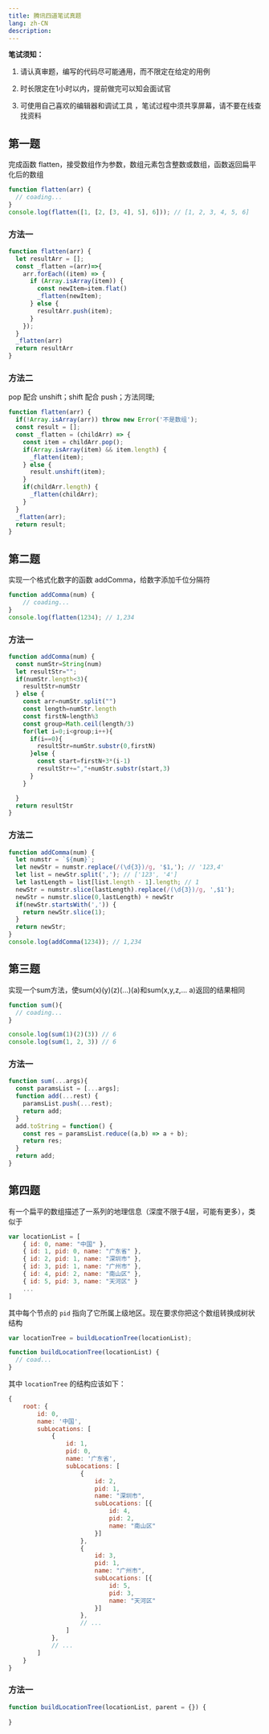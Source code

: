 ```yaml
---
title: 腾讯四道笔试真题
lang: zh-CN
description: 
---
```


**笔试须知：**

1. 请认真审题，编写的代码尽可能通用，而不限定在给定的用例

2. 时长限定在1小时以内，提前做完可以知会面试官

3. 可使用自己喜欢的编辑器和调试工具 ，笔试过程中须共享屏幕，请不要在线查找资料

## 第一题

完成函数 flatten，接受数组作为参数，数组元素包含整数或数组，函数返回扁平化后的数组

```js
function flatten(arr) {
  // coading...
}
console.log(flatten([1, [2, [3, 4], 5], 6])); // [1, 2, 3, 4, 5, 6]
```

### 方法一

```js
function flatten(arr) {
  let resultArr = [];
  const _flatten =(arr)=>{
    arr.forEach((item) => {
      if (Array.isArray(item)) {
        const newItem=item.flat()
        _flatten(newItem);
      } else {
        resultArr.push(item);
      }
    });
  }
  _flatten(arr)
  return resultArr
}
```

### 方法二

pop 配合 unshift；shift 配合 push；方法同理;

```js
function flatten(arr) {
  if(!Array.isArray(arr)) throw new Error('不是数组');
  const result = [];
  const _flatten = (childArr) => {
    const item = childArr.pop();
    if(Array.isArray(item) && item.length) {
      _flatten(item);
    } else {
      result.unshift(item);
    }
    if(childArr.length) {
      _flatten(childArr);
    }
  }
  _flatten(arr);
  return result;
}
```

## 第二题

实现一个格式化数字的函数 addComma，给数字添加千位分隔符

```js
function addComma(num) {
	// coading...
}
console.log(flatten(1234); // 1,234
```

### 方法一

```js
function addComma(num) {
  const numStr=String(num)
  let resultStr="";
  if(numStr.length<3){
    resultStr=numStr
  } else {
    const arr=numStr.split("")
    const length=numStr.length
    const firstN=length%3
    const group=Math.ceil(length/3)
    for(let i=0;i<group;i++){
      if(i==0){
        resultStr=numStr.substr(0,firstN)
      }else {
        const start=firstN+3*(i-1)
        resultStr+=","+numStr.substr(start,3)
      }
    }

  }
  return resultStr
}
```

### 方法二

```js
function addComma(num) {
  let numstr = `${num}`;
  let newStr = numstr.replace(/(\d{3})/g, '$1,'); // '123,4'
  let list = newStr.split(','); // ['123', '4']
  let lastLength = list[list.length - 1].length; // 1
  newStr = numstr.slice(lastLength).replace(/(\d{3})/g, ',$1');
  newStr = numstr.slice(0,lastLength) + newStr
  if(newStr.startsWith(',')) {
    return newStr.slice(1);
  }
  return newStr;
}
console.log(addComma(1234)); // 1,234
```

## 第三题

实现一个sum方法，使sum(x)(y)(z)(...)(a)和sum(x,y,z,... a)返回的结果相同

```js
function sum(){
  // coading...
}

console.log(sum(1)(2)(3)) // 6
console.log(sum(1, 2, 3)) // 6

```

### 方法一

```js
function sum(...args){
  const paramsList = [...args];
  function add(...rest) {
    paramsList.push(...rest);
    return add;
  }
  add.toString = function() {
    const res = paramsList.reduce((a,b) => a + b);
    return res;
  }
  return add;
}

```

## 第四题

有一个扁平的数组描述了一系列的地理信息（深度不限于4层，可能有更多），类似于

```js
var locationList = [
    { id: 0, name: "中国" },
    { id: 1, pid: 0, name: "广东省" },
    { id: 2, pid: 1, name: "深圳市" },
    { id: 3, pid: 1, name: "广州市" },
    { id: 4, pid: 2, name: "南山区" },
    { id: 5, pid: 3, name: "天河区" }
    ... 
]

```

其中每个节点的 `pid` 指向了它所属上级地区。现在要求你把这个数组转换成树状结构

```js
var locationTree = buildLocationTree(locationList);

function buildLocationTree(locationList) {
  // coad...
}

```

其中 `locationTree` 的结构应该如下：

```js
{
    root: {
        id: 0,
        name: '中国',
        subLocations: [
            {
                id: 1,
                pid: 0,
                name: '广东省',
                subLocations: [
                    {
                        id: 2,
                        pid: 1,
                        name: "深圳市",
                        subLocations: [{
                            id: 4,
                            pid: 2,
                            name: "南山区"
                        }]
                    },
                    {
                        id: 3,
                        pid: 1,
                        name: "广州市",
                        subLocations: [{
                            id: 5,
                            pid: 3,
                            name: "天河区"
                        }]
                    },
                    // ...
                ]
            },
            // ...
        ]
    }
}
```

### 方法一

```js
function buildLocationTree(locationList, parent = {}) {
  
}
```

